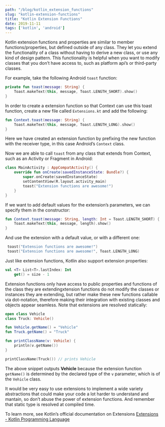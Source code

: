 ```yaml
---
path: "/blog/kotlin_extension_functions"
slug: "kotlin-extension-functions"
title: "Kotlin Extension Functions"
date: 2019-11-11
tags: ['kotlin', 'android']
---
```


Kotlin extension functions and properties are similar to member functions/properties, but defined outside of any class.  They let you extend the functionality of a class without having to derive a new class, or use any kind of design pattern.
This functionality is helpful when you want to modify classes that you don’t have access to, such as platform api’s or third-party classes.

For example, take the following Android `toast` function:
```kotlin
private fun toast(message: String) {
	Toast.makeText(this, message, Toast.LENGTH_SHORT).show()
}
```

In order to create a extension function so that Context can use this toast function, create a new file called `Extensions.kt` and add the following:
```kotlin
fun Context.toast(message: String) {
    Toast.makeText(this, message, Toast.LENGTH_LONG).show()
}
```
Here we have created an extension function by prefixing the new function with the receiver type, in this case Android’s `Context` class.

Now we are able to call `toast` from any class that extends from Context, such as an Activity or Fragment in Android:
```kotlin
class MainActivity : AppCompatActivity() {
    override fun onCreate(savedInstanceState: Bundle?) {
        super.onCreate(savedInstanceState)
        setContentView(R.layout.activity_main)
        toast("Extension functions are awesome!")
    }
}
```

If we want to add default values for the extension’s parameters, we can specify them in the constructor:
```kotlin
fun Context.toast(message: String, length: Int = Toast.LENGTH_SHORT) {
    Toast.makeText(this, message, length).show()
}
```

And use the extension with a default value, or with a different one:
```kotlin
 toast("Extension functions are awesome!")
 toast("Extension functions are awesome!", Toast.LENGTH_LONG)
```

Just like extension functions, Kotlin also support extension properties:
```kotlin
val <T> List<T>.lastIndex: Int
    get() = size - 1
```

Extension functions only have access to public properties and functions of the class they are extendingxtension functions do not modify the classes or instances they are extending, but rather make these new functions callable via dot-notation, therefore making their integration with existing classes and objects appear seamless.
Note that extensions are resolved statically:
```kotlin
open class Vehicle
class Truck: Vehicle()

fun Vehicle.getName() = "Vehicle"
fun Truck.getName() = "Truck"

fun printClassName(v: Vehicle) {
    println(v.getName())
}

printClassName(Truck()) // prints Vehicle
```
The above snippet outputs **Vehicle** because the extension function `getName()` is determined by the declared type of the `v` parameter, which is of the `Vehicle` class.

It would be very easy to use extensions to implement a wide variety abstractions that could make your code a lot harder to understand and mantain, so don’t abuse the power of extension functions.  And remember that static type is resolved at compiled time.

To learn more, see Kotlin’s official documentation on Extensions [Extensions - Kotlin Programming Language](https://kotlinlang.org/docs/reference/extensions.html)
